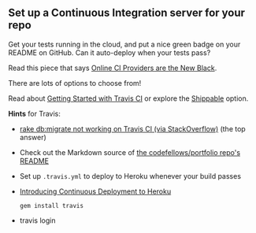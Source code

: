 ## Set up a Continuous Integration server for your repo

Get your tests running in the cloud, and put a nice green badge on your README on GitHub. Can it auto-deploy when your tests pass?

Read this piece that says [Online CI Providers are the New Black](http://jolicode.com/blog/online-ci-providers-are-the-new-black
).

There are lots of options to choose from! 

Read about [Getting Started with Travis CI](http://about.travis-ci.org/docs/user/getting-started/) or explore the [Shippable](http://www.shippable.com/) option.

**Hints** for Travis:

* [rake db:migrate not working on Travis CI (via StackOverflow)](http://stackoverflow.com/questions/10591599/rake-dbmigraion-not-working-on-travis-ci-build) (the top answer)

* Check out the Markdown source of [the codefellows/portfolio repo's README](https://github.com/codefellows/portfolio/tree/chapter-4)

* Set up `.travis.yml` to deploy to Heroku whenever your build passes

* [Introducing Continuous Deployment to Heroku](http://about.travis-ci.org/blog/2013-07-09-introducing-continuous-deployment-to-heroku/)

      gem install travis

* travis login


